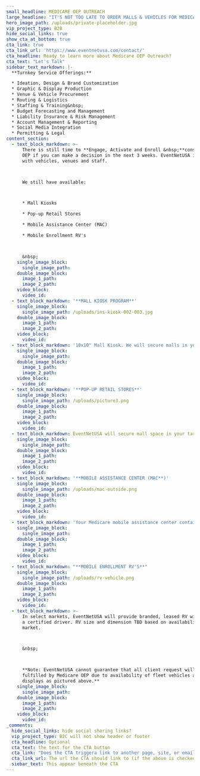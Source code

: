 ```yaml
---
small_headline: MEDICARE OEP OUTREACH
large_headline: "IT'S NOT TOO LATE TO ORDER MALLS & VEHICLES FOR MEDICARE MARKETING OUTREACH!"
hero_image_path: /uploads/private-placeholder.jpg
vip_project_type: B2B
hide_social_links: true
show_cta_at_bottom: true
cta_link: true
cta_link_url: 'https://www.eventnetusa.com/contact/'
cta_headline: Ready to learn more about Medicare OEP Outreach?
cta_text: "Let's Talk"
sidebar_text_markdown: |-
  **Turnkey Service Offerings:**

  * Ideation, Design & Brand Customization
  * Graphic & Display Production
  * Venue & Vehicle Procurement
  * Routing & Logistics
  * Staffing & Training&nbsp;
  * Budget Forecasting and Management
  * Liability Insurance & Risk Management
  * Account Management & Reporting
  * Social Media Integration
  * Permitting & Legal
content_section:
  - text_block_markdown: >-
      There is still time to **Engage, Activate and Enroll &nbsp;**consumers in
      OEP if you can make a decision in the next 3 weeks. EventNetUSA is prepared
      with vehicles, venues and staff.



      We still have available:



      * Mall Kiosks

      * Pop-up Retail Stores

      * Mobile Assistance Center (MAC)

      * Mobile Enrollment RV's



      &nbsp;
    single_image_block:
      single_image_path:
    double_image_block:
      image_1_path:
      image_2_path:
    video_block:
      video_id:
  - text_block_markdown: '**MALL KIOSK PROGRAM**'
    single_image_block:
      single_image_path: /uploads/ins-kiosk-002-003.jpg
    double_image_block:
      image_1_path:
      image_2_path:
    video_block:
      video_id:
  - text_block_markdown: '10x10" Mall Kiosk. We will secure malls in your targeted zip code, brand and have it delivered to your team. We can supply trained staff for lead generation if you request.'
    single_image_block:
      single_image_path:
    double_image_block:
      image_1_path:
      image_2_path:
    video_block:
      video_id:
  - text_block_markdown: '**POP-UP RETAIL STORES**'
    single_image_block:
      single_image_path: /uploads/picture3.png
    double_image_block:
      image_1_path:
      image_2_path:
    video_block:
      video_id:
  - text_block_markdown: EventNetUSA will secure mall space in your targeted zip code and build out temporary store. We can supply trained staff for lead generation if you request.
    single_image_block:
      single_image_path:
    double_image_block:
      image_1_path:
      image_2_path:
    video_block:
      video_id:
  - text_block_markdown: '**MOBILE ASSISTANCE CENTER (MAC**)'
    single_image_block:
      single_image_path: /uploads/mac-outside.png
    double_image_block:
      image_1_path:
      image_2_path:
    video_block:
      video_id:
  - text_block_markdown: 'Your Medicare mobile assistance center contains seating for 8, video screen, and generator to provide electricity.MAC can be used indoor or outdoor. EventNetUSA can supply driver/greeter and manage set up upon request. We can also work with you on routing.'
    single_image_block:
      single_image_path:
    double_image_block:
      image_1_path:
      image_2_path:
    video_block:
      video_id:
  - text_block_markdown: "**MOBILE ENROLLMENT RV'S**"
    single_image_block:
      single_image_path: /uploads/rv-vehicle.png
    double_image_block:
      image_1_path:
      image_2_path:
    video_block:
      video_id:
  - text_block_markdown: >-
      In select markets, EventNetUSA will provide branded, leased RV with
      a certified driver. RV size and dimension TBD based on availability in each
      market.



      &nbsp;



      **Note: EventNetUSA cannot guarantee that all client request will be
      fulfilled by Medicare OEP due to availability of fleet vehicles and mall
      displays as pictured above.**
    single_image_block:
      single_image_path:
    double_image_block:
      image_1_path:
      image_2_path:
    video_block:
      video_id:
_comments:
  hide_social_links: hide social sharing links?
  vip_project_type: B2C will not show header or footer
  cta_headline: Optional
  cta_text: the text for the CTA button
  cta_link: "Does the CTA triggera link to another page, site, or email? (note: use 'mailto:info@eventnetusa.com' format for an email address)"
  cta_link_url: The url the CTA should link to (if the above is checked)
  siebar_text: This appear beneath the CTA
---
```

